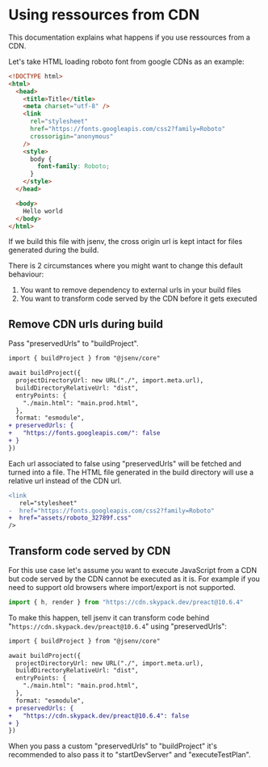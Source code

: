 # Using ressources from CDN

This documentation explains what happens if you use ressources from a CDN.

Let's take HTML loading roboto font from google CDNs as an example:

```html
<!DOCTYPE html>
<html>
  <head>
    <title>Title</title>
    <meta charset="utf-8" />
    <link
      rel="stylesheet"
      href="https://fonts.googleapis.com/css2?family=Roboto"
      crossorigin="anonymous"
    />
    <style>
      body {
        font-family: Roboto;
      }
    </style>
  </head>

  <body>
    Hello world
  </body>
</html>
```

If we build this file with jsenv, the cross origin url is kept intact for files generated during the build.

There is 2 circumstances where you might want to change this default behaviour:

1. You want to remove dependency to external urls in your build files
2. You want to transform code served by the CDN before it gets executed

## Remove CDN urls during build

Pass "preservedUrls" to "buildProject".

```diff
import { buildProject } from "@jsenv/core"

await buildProject({
  projectDirectoryUrl: new URL("./", import.meta.url),
  buildDirectoryRelativeUrl: "dist",
  entryPoints: {
    "./main.html": "main.prod.html",
  },
  format: "esmodule",
+ preservedUrls: {
+   "https://fonts.googleapis.com/": false
+ }
})
```

Each url associated to false using "preservedUrls" will be fetched and turned into a file. The HTML file generated in the build directory will use a relative url instead of the CDN url.

```diff
<link
   rel="stylesheet"
-  href="https://fonts.googleapis.com/css2?family=Roboto"
+  href="assets/roboto_32789f.css"
/>
```

## Transform code served by CDN

For this use case let's assume you want to execute JavaScript from a CDN but code served by the CDN cannot be executed as it is. For example if you need to support old browsers where import/export is not supported.

```js
import { h, render } from "https://cdn.skypack.dev/preact@10.6.4"
```

To make this happen, tell jsenv it can transform code behind "`https://cdn.skypack.dev/preact@10.6.4`" using "preservedUrls":

```diff
import { buildProject } from "@jsenv/core"

await buildProject({
  projectDirectoryUrl: new URL("./", import.meta.url),
  buildDirectoryRelativeUrl: "dist",
  entryPoints: {
    "./main.html": "main.prod.html",
  },
  format: "esmodule",
+ preservedUrls: {
+   "https://cdn.skypack.dev/preact@10.6.4": false
+ }
})
```

When you pass a custom "preservedUrls" to "buildProject" it's recommended to also pass it to "startDevServer" and "executeTestPlan".
